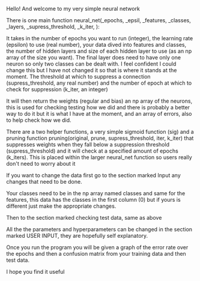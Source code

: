 Hello! And welcome to my very simple neural network

There is one main function neural_net(\_epochs, \_epsil, \_features, \_classes, \_layers, \_supress_threshold, \_k_iter,
):

It takes in the number of epochs you want to run (integer), the learning rate (epsilon) to use (real number), your data dived into features and classes, the number of hidden layers and size of each hidden layer to use (as an np array of the size you want). The final layer does need to have only one neuron so only two classes can be dealt with. I feel confident I could change this but I have not changed it so that is where it stands at the moment. The threshold at which to suppress a connection (supress_threshold, any real number) and the number of epoch at which to check for suppression (k_iter, an integer)

It will then return the weights (regular and bias) an np array of the neurons, this is used for checking testing how we did and there is probably a better way to do it but it is what I have at the moment, and an array of errors, also to help check how we did.

There are a two helper functions, a very simple sigmoid function (sig) and a pruning function pruning(original, prune, supress_threshold, iter, k_iter) that suppresses weights when they fall below a suppression threshold (supress_threshold) and it will check at a specified amount of epochs (k_iters). This is placed within the larger neural_net function so users really don't need to worry about it

If you want to change the data first go to the section marked Input any changes that need to be done.

Your classes need to be in the np array named classes and same for the features, this data has the classes in the first column (0) but if yours is different just make the appropriate changes.

Then to the section marked checking test data, same as above

All the the parameters and hyperparameters can be changed in the section marked USER INPUT, they are hopefully self explanatory.

Once you run the program you will be given a graph of the error rate over the epochs and then a confusion matrix from your training data and then test data.

I hope you find it useful
